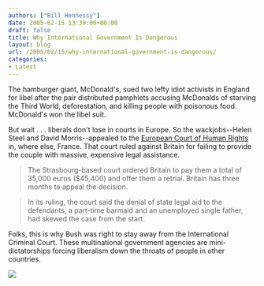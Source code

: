 ```yaml
---
authors: ["Bill Hennessy"]
date: 2005-02-15 13:39:00+00:00
draft: false
title: Why International Government Is Dangerous
layout: blog
url: /2005/02/15/why-international-government-is-dangerous/
categories:
- Latest
---
```


The hamburger giant, McDonald's, sued two lefty idiot activists in England for libel after the pair distributed pamphlets accusing McDonalds of starving the Third World, deforestation, and killing people with poisonous food. McDonald's won the libel suit.




But wait . . . liberals don't lose in courts in Europe. So the wackjobs--Helen Steel and David Morris--appealed to the [European Court of Human Rights ](https://www.nytimes.com/reuters/international/international-britain-mcdonalds.html?ex=1109134800&en=59a09edc08c7b0ba&ei=5065&partner=MYWAY)in, where else, France. That court ruled against Britain for failing to provide the couple with massive, expensive legal assistance.




> 

> 
> The Strasbourg-based court ordered Britain to pay them a total of 35,000 euros ($45,400) and offer them a retrial. Britain has three months to appeal the decision.
> 
> 

> 
> In its ruling, the court said the denial of state legal aid to the defendants, a part-time barmaid and an unemployed single father, had skewed the case from the start.
> 
> 




Folks, this is why Bush was right to stay away from the International Criminal Court. These multinational government agencies are mini-dictatorships forcing liberalism down the throats of people in other countries.




![](https://blog.billhennessy.com/aggbug.aspx?PostID=1069)

